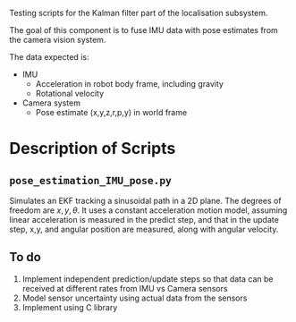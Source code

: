 Testing scripts for the Kalman filter part of the localisation subsystem.

The goal of this component is to fuse IMU data with pose estimates from the camera vision system.

The data expected is:
- IMU
    - Acceleration in robot body frame, including gravity
    - Rotational velocity
- Camera system
    - Pose estimate (x,y,z,r,p,y) in world frame

# Description of Scripts

## `pose_estimation_IMU_pose.py`

Simulates an EKF tracking a sinusoidal path in a 2D plane. The degrees of freedom are $x,y,\theta$. It uses a constant acceleration motion model, assuming linear acceleration is measured in the predict step, and that in the update step, x,y, and angular position are measured, along with angular velocity.

## To do

1. Implement independent prediction/update steps so that data can be received at different rates from IMU vs Camera sensors
2. Model sensor uncertainty using actual data from the sensors
3. Implement using C library
